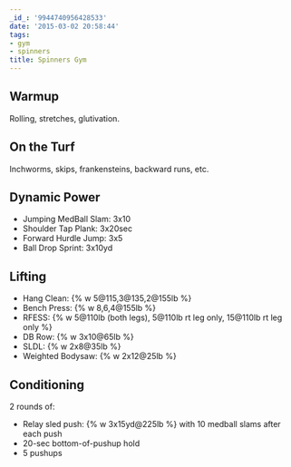 ```yaml
---
_id_: '9944740956428533'
date: '2015-03-02 20:58:44'
tags:
- gym
- spinners
title: Spinners Gym
---
```


## Warmup

Rolling, stretches, glutivation.

## On the Turf

Inchworms, skips, frankensteins, backward runs, etc.

## Dynamic Power

- Jumping MedBall Slam: 3x10
- Shoulder Tap Plank: 3x20sec
- Forward Hurdle Jump: 3x5
- Ball Drop Sprint: 3x10yd

## Lifting

- Hang Clean: {% w 5@115,3@135,2@155lb %}
- Bench Press: {% w 8,6,4@155lb %}
- RFESS: {% w 5@110lb (both legs), 5@110lb rt leg only, 15@110lb rt leg only %}
- DB Row: {% w 3x10@65lb %}
- SLDL: {% w 2x8@35lb %}
- Weighted Bodysaw: {% w 2x12@25lb %}

## Conditioning

2 rounds of:

- Relay sled push: {% w 3x15yd@225lb %} with 10 medball slams after each push
- 20-sec bottom-of-pushup hold
- 5 pushups
